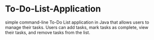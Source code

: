 # To-Do-List-Application
simple command-line To-Do List application in Java that allows users to manage their tasks. Users can add tasks, mark tasks as complete, view their tasks, and remove tasks from the list.
